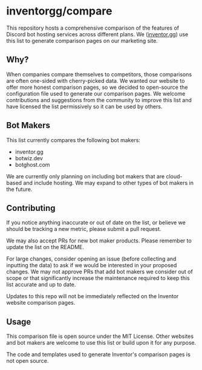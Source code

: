 # inventorgg/compare
This repository hosts a comprehensive comparison of the features of Discord bot hosting services across different plans. We ([inventor.gg](https://inventor.gg)) use this list to generate comparison pages on our marketing site.

## Why?
When companies compare themselves to competitors, those comparisons are often one-sided with cherry-picked data. We wanted our website to offer more honest comparison pages, so we decided to open-source the configuration file used to generate our comparison pages. We welcome contributions and suggestions from the community to improve this list and have licensed the list permissively so it can be used by others.

## Bot Makers
This list currently compares the following bot makers:

- inventor.gg
- botwiz.dev
- botghost.com

We are currently only planning on including bot makers that are cloud-based and include hosting. We may expand to other types of bot makers in the future.

## Contributing
If you notice anything inaccurate or out of date on the list, or believe we should be tracking a new metric, please submit a pull request.

We may also accept PRs for new bot maker products. Please remember to update the list on the README.

For large changes, consider opening an issue (before collecting and inputting the data) to ask if we would be interested in your proposed changes. We may not approve PRs that add bot makers we consider out of scope or that significantly increase the maintenance required to keep this list accurate and up to date.

Updates to this repo will not be immediately reflected on the Inventor website comparison pages.

## Usage
This comparison file is open source under the MIT License. Other websites and bot makers are welcome to use this list or build upon it for any purpose.

The code and templates used to generate Inventor's comparison pages is not open source.
